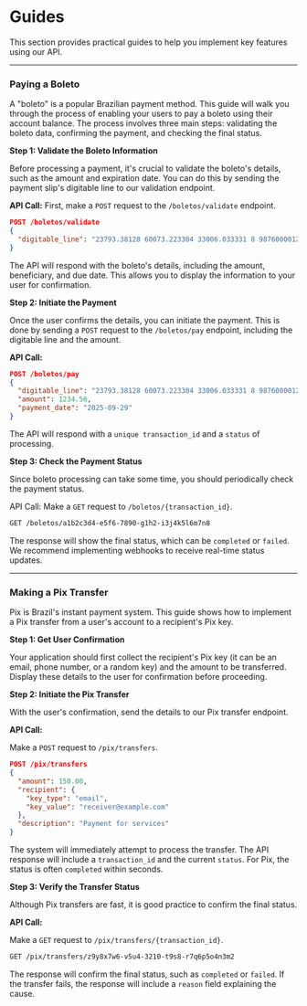 # Guides

This section provides practical guides to help you implement key features using our API.

---

### Paying a Boleto

A "boleto" is a popular Brazilian payment method. This guide will walk you through the process of enabling your users to pay a boleto using their account balance. The process involves three main steps: validating the boleto data, confirming the payment, and checking the final status.

**Step 1: Validate the Boleto Information**

Before processing a payment, it's crucial to validate the boleto's details, such as the amount and expiration date. You can do this by sending the payment slip's digitable line to our validation endpoint.

**API Call:**
First, make a `POST` request to the `/boletos/validate` endpoint.

```json
POST /boletos/validate
{
  "digitable_line": "23793.38128 60073.223304 33006.033331 8 98760000123456"
}
```

The API will respond with the boleto's details, including the amount, beneficiary, and due date. This allows you to display the information to your user for confirmation.

**Step 2: Initiate the Payment**

Once the user confirms the details, you can initiate the payment. This is done by sending a `POST` request to the `/boletos/pay` endpoint, including the digitable line and the amount.

**API Call:**

```json
POST /boletos/pay
{
  "digitable_line": "23793.38128 60073.223304 33006.033331 8 98760000123456",
  "amount": 1234.56,
  "payment_date": "2025-09-29"
}
```

The API will respond with a `unique transaction_id` and a `status` of processing.

**Step 3: Check the Payment Status**

Since boleto processing can take some time, you should periodically check the payment status.

API Call:
Make a `GET` request to `/boletos/{transaction_id}`.

```bash
GET /boletos/a1b2c3d4-e5f6-7890-g1h2-i3j4k5l6m7n8
```

The response will show the final status, which can be `completed` or `failed`. We recommend implementing webhooks to receive real-time status updates.

---

### Making a Pix Transfer

Pix is Brazil's instant payment system. This guide shows how to implement a Pix transfer from a user's account to a recipient's Pix key.

**Step 1: Get User Confirmation**

Your application should first collect the recipient's Pix key (it can be an email, phone number, or a random key) and the amount to be transferred. Display these details to the user for confirmation before proceeding.

**Step 2: Initiate the Pix Transfer**

With the user's confirmation, send the details to our Pix transfer endpoint.

**API Call:**

Make a `POST` request to `/pix/transfers`.

```json
POST /pix/transfers
{
  "amount": 150.00,
  "recipient": {
    "key_type": "email",
    "key_value": "receiver@example.com"
  },
  "description": "Payment for services"
}
```

The system will immediately attempt to process the transfer. The API response will include a `transaction_id` and the current `status`. For Pix, the status is often `completed` within seconds.

**Step 3: Verify the Transfer Status**

Although Pix transfers are fast, it is good practice to confirm the final status.

**API Call:**

Make a `GET` request to `/pix/transfers/{transaction_id}`.

```bash
GET /pix/transfers/z9y8x7w6-v5u4-3210-t9s8-r7q6p5o4n3m2
```

The response will confirm the final status, such as `completed` or `failed`. If the transfer fails, the response will include a `reason` field explaining the cause.